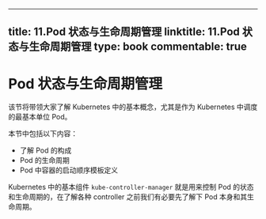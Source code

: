 
---
title: 11.Pod 状态与生命周期管理
linktitle: 11.Pod 状态与生命周期管理
type: book
commentable: true
---

# Pod 状态与生命周期管理

该节将带领大家了解 Kubernetes 中的基本概念，尤其是作为 Kubernetes 中调度的最基本单位 Pod。

本节中包括以下内容：

- 了解 Pod 的构成
- Pod 的生命周期
- Pod 中容器的启动顺序模板定义

Kubernetes 中的基本组件 `kube-controller-manager` 就是用来控制 Pod 的状态和生命周期的，在了解各种 controller 之前我们有必要先了解下 Pod 本身和其生命周期。

    